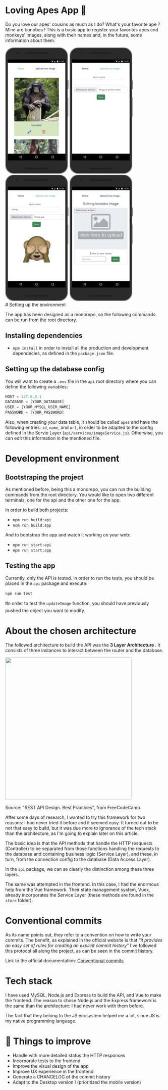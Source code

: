 # Loving Apes App 🙉

Do you love our apes' cousins as much as I do? What's your favorite ape ? Mine are bonobos !
This is a basic app to register your favorites apes and monkeys' images, along with their names and, in the future, some information about them.

<div float="left">
<img src="./assets/home_view.png" data-canonical-src="https://gyazo.com/eb5c5741b6a9a16c692170a41a49c858.png" width="200" height="400" />
<img src="./assets/create_view.png" data-canonical-src="https://gyazo.com/eb5c5741b6a9a16c692170a41a49c858.png" width="200" height="400" />
<img src="./assets/create_uploaded_view.png" data-canonical-src="https://gyazo.com/eb5c5741b6a9a16c692170a41a49c858.png" width="200" height="400" />
<img src="./assets/edit_view.png" data-canonical-src="https://gyazo.com/eb5c5741b6a9a16c692170a41a49c858.png" width="200" height="400" />
</div>
# Setting up the environment

The app has been designed as a monorepo, so the following commands can be run from the root directory.

## Installing dependencies

* `npm install` in order to install all the production and development dependecies, as defined in the `package.json` file.

## Setting up the database config

You will want to create a `.env` file in the `api` root directory where you can define the following variables:

```javascript
HOST = 127.0.0.1
DATABASE = [YOUR_DATABASE]
USER = [YOUR_MYSQL_USER_NAME]
PASSWORD = [YOUR_PASSWORD]
```

Also, when creating your data table, it should be called `apes` and have the following entries: `id`, `name`, and `url`, in order to be adapted to the config defined in the Servie Layer (`api/services/imageService.js`). Otherwise, you can edit this information in the mentioned file.

# Development environment

## Bootstraping the project

As mentioned before, being this a monorepo, you can run the building commands from the root directory. You would like to open two different terminals, one for the api and the other one for the app.

In order to build both projects:

* `npm run build:api` 
* `nom run build:app`

And to bootstrap the app and watch it working on your web:

* `npm run start:api`
* `npm run start:app`

## Testing the app

Currently, only the API is tested. In order to run the tests, you should be placed in the `api` package and execute:

`npm run test`

❗️In order to test the `updateImage` function, you should have previously pushed the object you want to modify.

# About the chosen architecture

The followed architecture to build the API was the <strong> 3 Layer Architecture </strong>. It consists of three instances to interact between the router and the database.

<img src="https://www.freecodecamp.org/news/content/images/2022/04/Bildschirmfoto-2022-04-25-um-14.33.24-1.png" width="400" height="450" />

Source: "REST API Design. Best Practices", from FreeCodeCamp.


After some days of research, I wanted to try this framework for two reasons: I had never tried it before and it seemed easy. It turned out to be not that easy to build, but it was due more to ignorance of the tech stack than the architecture, as I'm going to explain later on this article.

The basic idea is that the API methods that handle the HTTP resquests (Controller) to be separated from those functions handling the requests to the database and containing business logic (Service Layer), and these, in turn, from the connection config to the database (Data Access Layer).

In the `api` package, we can se clearly the distinction among these three layers.

The same was attempted in the frontend. In this case, I had the enormous help from the Vue framework. Their state management system, Vuex, already incorporates the Service Layer (these methods are found in the `store` folder).

# Conventional commits

As its name points out, they refer to a convention on how to write your commits. The benefit, as explained in the official website is that <em> "it provides an easy set of rules for creating an explicit commit history"</em> 
I've followed this protocol all along the project, as can be seen in the commit history.

Link to the official documentation: [Conventional commits](https://www.conventionalcommits.org/en/v1.0.0/)

# Tech stack

I have used MySQL, Node.js and Express to build the API, and Vue to make the frontend. The reason to chose Node.js and the Express framework is the same than the architecture: I had never work with them before. 

The fact that they belong to the JS ecosystem helped me a lot, since JS is my native programming language.

# 🚀 Things to improve
* Handle with more detailed status the HTTP responses
* Incorporate tests to the frontend
* Improve the visual design of the app
* Improve UX experience in the frontend
* Generate a CHANGELOG of the commit history
* Adapt to the Desktop version ! (prioritized the mobile version)